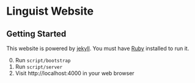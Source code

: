 # Linguist Website

## Getting Started

This website is powered by [jekyll](http://jekyllrb.com/). You must have [Ruby](https://www.ruby-lang.org/en/) installed to run it.

0. Run `script/bootstrap`
0. Run `script/server`
0. Visit http://localhost:4000 in your web browser
